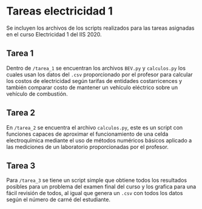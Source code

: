# Tareas electricidad 1
Se incluyen los archivos de los scripts realizados para 
las tareas asignadas en el curso Electricidad 1 del IIS 
2020.

## Tarea 1
Dentro de `/tarea_1` se encuentran los archivos `BEV.py` 
y `calculos.py` los cuales usan los datos del `.csv` 
proporcionado por el profesor para calcular los costos 
de electricidad según tarifas de entidades costarricences 
y también comparar costo de mantener un vehículo eléctrico 
sobre un vehículo de combustión.

## Tarea 2
En `/tarea_2` se encuentra el archivo `calculos.py`, 
este es un script con funciones capaces de aproximar 
el funcionamiento de una celda electroquímica mediante 
el uso de métodos numéricos básicos aplicado a las 
mediciones de un laboratorio proporcionadas por el 
profesor.

## Tarea 3
Para `/tarea_3` se tiene un script simple que obtiene 
todos los resultados posibles para un problema del 
examen final del curso y los grafica para una fácil 
revisión de todos, al igual que genera un `.csv` con 
todos los datos según el número de carné del estudiante.
